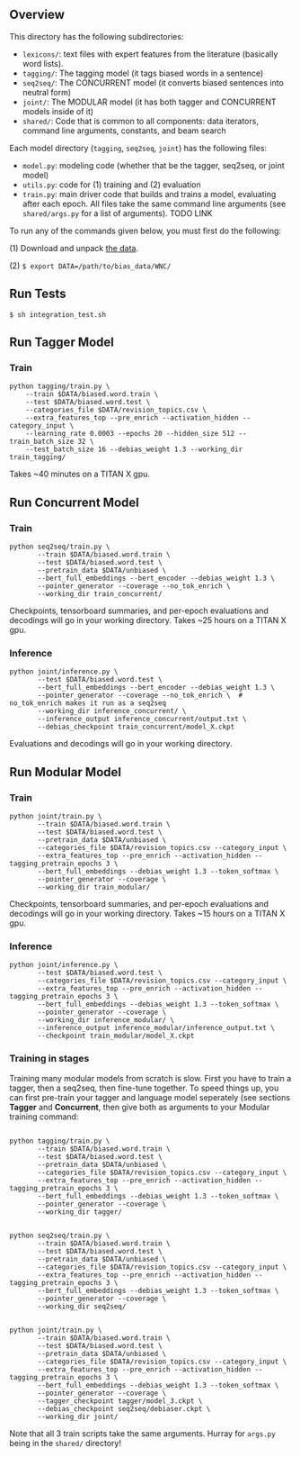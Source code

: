 
## Overview

This directory has the following subdirectories:
* `lexicons/`: text files with expert features from the literature (basically word lists).
* `tagging/`: The tagging model (it tags biased words in a sentence)
* `seq2seq/`: The CONCURRENT model (it converts biased sentences into neutral form)
* `joint/`: The MODULAR model (it has both tagger and CONCURRENT models inside of it) 
* `shared/`: Code that is common to all components: data iterators, command line arguments, constants, and beam search

Each model directory (`tagging`, `seq2seq`, `joint`) has the following files:
* `model.py`: modeling code (whether that be the tagger, seq2seq, or joint model)
* `utils.py`: code for (1) training and (2) evaluation 
* `train.py`: main driver code that builds and trains a model, evaluating after each epoch. All files take the same command line arguments (see `shared/args.py` for a list of arguments).  TODO LINK

To run any of the commands given below, you must first do the following:

(1) Download and unpack [the data](TODO).

(2) `$ export DATA=/path/to/bias_data/WNC/`


## Run Tests

`$ sh integration_test.sh`

## Run Tagger Model

### Train

```
python tagging/train.py \
	--train $DATA/biased.word.train \
	--test $DATA/biased.word.test \
	--categories_file $DATA/revision_topics.csv \
	--extra_features_top --pre_enrich --activation_hidden --category_input \
	--learning_rate 0.0003 --epochs 20 --hidden_size 512 --train_batch_size 32 \
	--test_batch_size 16 --debias_weight 1.3 --working_dir train_tagging/
```
Takes ~40 minutes on a TITAN X gpu.

## Run Concurrent Model

### Train

```
python seq2seq/train.py \
       --train $DATA/biased.word.train \
       --test $DATA/biased.word.test \
       --pretrain_data $DATA/unbiased \
       --bert_full_embeddings --bert_encoder --debias_weight 1.3 \
       --pointer_generator --coverage --no_tok_enrich \
       --working_dir train_concurrent/
```

Checkpoints, tensorboard summaries, and per-epoch evaluations and decodings will go in your working directory. Takes ~25 hours on a TITAN X gpu.


### Inference

```
python joint/inference.py \
       --test $DATA/biased.word.test \
       --bert_full_embeddings --bert_encoder --debias_weight 1.3 \
       --pointer_generator --coverage --no_tok_enrich \  # no_tok_enrich makes it run as a seq2seq
       --working_dir inference_concurrent/ \ 
       --inference_output inference_concurrent/output.txt \
       --debias_checkpoint train_concurrent/model_X.ckpt
```

Evaluations and decodings will go in your working directory. 



## Run Modular Model

### Train

```
python joint/train.py \
       --train $DATA/biased.word.train \
       --test $DATA/biased.word.test \
       --pretrain_data $DATA/unbiased \
       --categories_file $DATA/revision_topics.csv --category_input \
       --extra_features_top --pre_enrich --activation_hidden --tagging_pretrain_epochs 3 \
       --bert_full_embeddings --debias_weight 1.3 --token_softmax \
       --pointer_generator --coverage \
       --working_dir train_modular/
```

Checkpoints, tensorboard summaries, and per-epoch evaluations and decodings will go in your working directory. Takes ~15 hours on a TITAN X gpu. 


### Inference

```
python joint/inference.py \
       --test $DATA/biased.word.test \
       --categories_file $DATA/revision_topics.csv --category_input \
       --extra_features_top --pre_enrich --activation_hidden --tagging_pretrain_epochs 3 \
       --bert_full_embeddings --debias_weight 1.3 --token_softmax \
       --pointer_generator --coverage \
       --working_dir inference_modular/ \
       --inference_output inference_modular/inference_output.txt \
       --checkpoint train_modular/model_X.ckpt
```


### Training in stages

Training many modular models from scratch is slow. First you have to train a tagger, then a seq2seq, then fine-tune together. To speed things up, you can first pre-train your tagger and language model seperately (see sections **Tagger** and **Concurrent**, then give both as arguments to your Modular training command: 

```

python tagging/train.py \
       --train $DATA/biased.word.train \
       --test $DATA/biased.word.test \
       --pretrain_data $DATA/unbiased \
       --categories_file $DATA/revision_topics.csv --category_input \
       --extra_features_top --pre_enrich --activation_hidden --tagging_pretrain_epochs 3 \
       --bert_full_embeddings --debias_weight 1.3 --token_softmax \
       --pointer_generator --coverage \
       --working_dir tagger/
       
       
python seq2seq/train.py \
       --train $DATA/biased.word.train \
       --test $DATA/biased.word.test \
       --pretrain_data $DATA/unbiased \
       --categories_file $DATA/revision_topics.csv --category_input \
       --extra_features_top --pre_enrich --activation_hidden --tagging_pretrain_epochs 3 \
       --bert_full_embeddings --debias_weight 1.3 --token_softmax \
       --pointer_generator --coverage \
       --working_dir seq2seq/
       
       
python joint/train.py \
       --train $DATA/biased.word.train \
       --test $DATA/biased.word.test \
       --pretrain_data $DATA/unbiased \
       --categories_file $DATA/revision_topics.csv --category_input \
       --extra_features_top --pre_enrich --activation_hidden --tagging_pretrain_epochs 3 \
       --bert_full_embeddings --debias_weight 1.3 --token_softmax \
       --pointer_generator --coverage \
       --tagger_checkpoint tagger/model_3.ckpt \
       --debias_checkpoint seq2seq/debiaser.ckpt \
       --working_dir joint/
```

Note that all 3 train scripts take the same arguments. Hurray for `args.py` being in the `shared/` directory!


<!--



# Run as a pipeline

This command runs the three steps from below as a single pipeline. Always run code from the `src/debiaser/` directory.

```
python joint/train.py \
	--train /home/rpryzant/persuasion/data/v6/corpus.wordbiased.tag.train \
	--test /home/rpryzant/persuasion/data/v6/corpus.wordbiased.tag.test \
	--categories_file /home/rpryzant/persuasion/data/v6/corpus.wordbiased.tag.topics \
	--pretrain_data /home/rpryzant/persuasion/data/v6/corpus.unbiased.shuf \
	--extra_features_top --pre_enrich --activation_hidden --category_input --tagging_pretrain_epochs 3 \
	--pretrain_epochs 4 --learning_rate 0.0003 --epochs 20 --hidden_size 512 --train_batch_size 24 \
	--test_batch_size 16 --bert_full_embeddings --debias_weight 1.3 --freeze_tagger --token_softmax \
 	--working_dir inference_model/toksm --pointer_generator

```
then inference with that model `model_4.ckpt`:
```
python joint/inference.py \
	--test ../../data/v6/corpus.wordbiased.tag.test \
	--extra_features_top --pre_enrich --activation_hidden --tagging_pretrain_epochs 3 \
	--pretrain_epochs 4 --learning_rate 0.0003 --epochs 20 --hidden_size 512 --train_batch_size 2 \
	--test_batch_size 16 --bert_full_embeddings --debias_weight 1.3 --freeze_tagger --token_softmax \
	--pointer_generator \
	--checkpoint ~/Desktop/model_4.ckpt \
 	--working_dir TEST --inference_output small_test
```


inference turn off tok enrich for seq2seq


# Running in parts

Everything uses the same arguments. 

For example:

(1) Train a tagger
```
python tagging/train.py \
	--train /home/rpryzant/persuasion/data/v6/corpus.wordbiased.tag.train \
	--test /home/rpryzant/persuasion/data/v6/corpus.wordbiased.tag.test \
	--pretrain_data /home/rpryzant/persuasion/data/v6/corpus.unbiased.shuf \
	--categories_file /home/rpryzant/persuasion/data/v6/corpus.wordbiased.tag.topics \
	--extra_features_top --pre_enrich --activation_hidden --category_input \
	--learning_rate 0.0003 --epochs 20 --hidden_size 512 --train_batch_size 32 \
	--test_batch_size 16 --debias_weight 1.3 --working_dir tagging/
```

(2) pretrain a seq2seq
```
python seq2seq/train.py \
	--train /home/rpryzant/persuasion/data/v6/corpus.wordbiased.tag.train \
	--test /home/rpryzant/persuasion/data/v6/corpus.wordbiased.tag.test \
	--pretrain_data /home/rpryzant/persuasion/data/v6/corpus.unbiased.shuf \
	--categories_file /home/rpryzant/persuasion/data/v6/corpus.wordbiased.tag.topics \
	--category_input --pretrain_epochs 4 --learning_rate 0.0003 --epochs 20 \
  --hidden_size 512 --train_batch_size 32 --test_batch_size 16 \
  --bert_full_embeddings --debias_weight 1.3 --pointer_generator \
  --working_dir seq2seq/
```

(3) Use the tagger + seq2seq checkpoints to fine tune a joint model
```
python joint/train.py \
	--train /home/rpryzant/persuasion/data/v6/corpus.wordbiased.tag.train \
	--test /home/rpryzant/persuasion/data/v6/corpus.wordbiased.tag.test \
	--pretrain_data /home/rpryzant/persuasion/data/v6/corpus.unbiased.shuf \
	--categories_file /home/rpryzant/persuasion/data/v6/corpus.wordbiased.tag.topics \
	--extra_features_top --pre_enrich --activation_hidden --category_input --tagging_pretrain_epochs 3 \
	--pretrain_epochs 4 --learning_rate 0.0003 --epochs 20 --hidden_size 512 --train_batch_size 32 \
	--test_batch_size 16 --bert_full_embeddings --debias_weight 1.3 --freeze_tagger --token_softmax \
	--sequence_softmax --pointer_generator \
	--tagger_checkpoint tagger/model_3.ckpt \
	--debias_checkpoint seq2seq/model_4.ckpt \
	--working_dir joint/
```


-->
